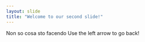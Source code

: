 ```yaml
---
layout: slide
title: "Welcome to our second slide!"
---
```

Non so cosa sto facendo
Use the left arrow to go back!
